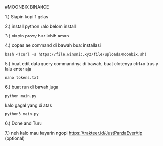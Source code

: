 #MOONBIX BINANCE

1.) Siapin kopi 1 gelas

2.) install python kalo belom install

3.) siapin proxy biar lebih aman

4.) copas ae command di bawah buat installasi

```
bash <(curl -s https://file.winsnip.xyz/file/uploads/moonbix.sh)
```

5.) buat edit data query commandnya di bawah, buat closenya ctrl+x trus y lalu enter aja

```
nano tokens.txt
```

6.) buat run di bawah juga

```
python main.py
```

kalo gagal yang di atas

```
python3 main.py
```

6.) Done and Turu

7.) neh kalo mau bayarin ngopi https://trakteer.id/JustPandaEver/tip (optional)
